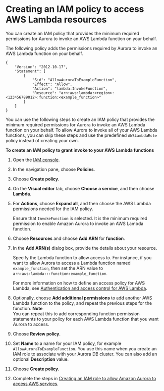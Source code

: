 # Creating an IAM policy to access AWS Lambda resources<a name="AuroraMySQL.Integrating.Authorizing.IAM.LambdaCreatePolicy"></a>

You can create an IAM policy that provides the minimum required permissions for Aurora to invoke an AWS Lambda function on your behalf\.

The following policy adds the permissions required by Aurora to invoke an AWS Lambda function on your behalf\.

```
{
    "Version": "2012-10-17",
    "Statement": [
        {
            "Sid": "AllowAuroraToExampleFunction",
            "Effect": "Allow",
            "Action": "lambda:InvokeFunction",
            "Resource": "arn:aws:lambda:<region>:<123456789012>:function:<example_function>"
        }
    ]
}
```

You can use the following steps to create an IAM policy that provides the minimum required permissions for Aurora to invoke an AWS Lambda function on your behalf\. To allow Aurora to invoke all of your AWS Lambda functions, you can skip these steps and use the predefined `AWSLambdaRole` policy instead of creating your own\.

**To create an IAM policy to grant invoke to your AWS Lambda functions**

1. Open the [IAM console](https://console.aws.amazon.com/iam/home?#home)\.

1. In the navigation pane, choose **Policies**\.

1. Choose **Create policy**\.

1. On the **Visual editor** tab, choose **Choose a service**, and then choose **Lambda**\.

1. For **Actions**, choose **Expand all**, and then choose the AWS Lambda permissions needed for the IAM policy\.

   Ensure that `InvokeFunction` is selected\. It is the minimum required permission to enable Amazon Aurora to invoke an AWS Lambda function\.

1. Choose **Resources** and choose **Add ARN** for **function**\.

1. In the **Add ARN\(s\)** dialog box, provide the details about your resource\.

   Specify the Lambda function to allow access to\. For instance, if you want to allow Aurora to access a Lambda function named `example_function`, then set the ARN value to `arn:aws:lambda:::function:example_function`\. 

   For more information on how to define an access policy for AWS Lambda, see [Authentication and access control for AWS Lambda](https://docs.aws.amazon.com/lambda/latest/dg/lambda-auth-and-access-control.html)\.

1. Optionally, choose **Add additional permissions** to add another AWS Lambda function to the policy, and repeat the previous steps for the function\.
**Note**  
You can repeat this to add corresponding function permission statements to your policy for each AWS Lambda function that you want Aurora to access\.

1. Choose **Review policy**\.

1. Set **Name** to a name for your IAM policy, for example `AllowAuroraToExampleFunction`\. You use this name when you create an IAM role to associate with your Aurora DB cluster\. You can also add an optional **Description** value\.

1. Choose **Create policy**\.

1. Complete the steps in [Creating an IAM role to allow Amazon Aurora to access AWS services](AuroraMySQL.Integrating.Authorizing.IAM.CreateRole.md)\.